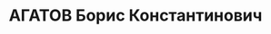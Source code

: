 ---
title: АГАТОВ Борис Константинович
description: 'Род. в 1907, г. Тамбов, русский, из семьи служащих, б/п. Проживал: г.
  Калинин, пос. Мигалово, УВСР-79. Зам. главного инженера УВСР-79, военный инженер
  3 ранга

  Арестован 21.07.1937. Обв. по ст.58, пп. 8, 9 УК РСФСР. Дело выделено в отдельное
  производство по постановлению Военной прокуратуры Калининского военного округа от
  11.04.1939. [дело прекращено. -1942, Подполковник, погиб на фронте, похоронен на
  Новодевичьем ?]'
---